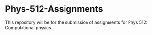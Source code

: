 # Phys-512-Assignments
This repository will be for the submission of assignments for Phys 512: Computational physics.
